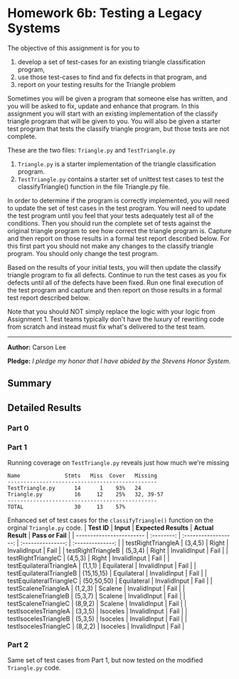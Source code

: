 # Homework 6b: Testing a Legacy Systems
The objective of this assignment is for you to
1.  develop a set of test-cases for an existing triangle classification program,
2.  use those test-cases to find and fix defects in that program, and
3.  report on your testing results for the Triangle problem

Sometimes you will be given a program that someone else has written, and you will be asked to fix, update and enhance that program.   In this assignment you will start with an existing implementation of the classify triangle program that will be given to you.   You will also be given a starter test program that tests the classify triangle program, but those tests are not complete.  

These are the two files:  `Triangle.py` and `TestTriangle.py`
1. `Triangle.py` is a starter implementation of the triangle classification program.
2. `TestTriangle.py` contains a starter set of unittest test cases to test the classifyTriangle() function in the file Triangle.py file.   

In order to determine if the program is correctly implemented, you will need to update the set of test cases in the test program.  You will need to update the test program until you feel that your tests adequately test all of the conditions.   Then you should run the complete set of tests against the original triangle program to see how correct the triangle program is.    Capture and then report on those results in a formal test report described below.   For this first part you should not make any changes to the classify triangle program.  You should only change the test program.

Based on the results of your initial tests, you will then update the classify triangle program to fix all defects.  Continue to run the test cases as you fix defects until all of the defects have been fixed.   Run one final execution of the test program and capture and then report on those results in a formal test report described below.   

Note that you should NOT simply replace the logic with your logic from Assignment 1.  Test teams typically don't have the luxury of rewriting code from scratch and instead must fix what's delivered to the test team.   

---

**Author:** Carson Lee

**Pledge:** *I pledge my honor that I have abided by the Stevens Honor System.*

## Summary


## Detailed Results
### Part 0


### Part 1
Running coverage on `TestTriangle.py` reveals just how much we're missing
```
Name              Stmts   Miss  Cover   Missing
-----------------------------------------------
TestTriangle.py      14      1    93%   24
Triangle.py          16     12    25%   32, 39-57
-----------------------------------------------
TOTAL                30     13    57%
```

Enhanced set of test cases for the `classifyTriangle()` function on the orginal `Triangle.py` code.
| **Test ID**              | **Input**  | **Expected Results** | **Actual Result** | **Pass or Fail** |
| ------------------------ | :--------: | :------------------: | :---------------: | :--------------: |
| testRightTriangleA       | (3,4,5)    | Right                | InvalidInput      | Fail             |
| testRightTriangleB       | (5,3,4)    | Right                | InvalidInput      | Fail             |
| testRightTriangleC       | (4,5,3)    | Right                | InvalidInput      | Fail             |
| testEquilateralTriangleA | (1,1,1)    | Equilateral          | InvalidInput      | Fail             |
| testEquilateralTriangleB | (15,15,15) | Equilateral          | InvalidInput      | Fail             |
| testEquilateralTriangleC | (50,50,50) | Equilateral          | InvalidInput      | Fail             |
| testScaleneTriangleA     | (1,2,3)    | Scalene              | InvalidInput      | Fail             |
| testScaleneTriangleB     | (5,3,7)    | Scalene              | InvalidInput      | Fail             |
| testScaleneTriangleC     | (8,9,2)    | Scalene              | InvalidInput      | Fail             |
| testIsocelesTriangleA    | (3,3,5)    | Isoceles             | InvalidInput      | Fail             |
| testIsocelesTriangleB    | (5,3,5)    | Isoceles             | InvalidInput      | Fail             |
| testIsocelesTriangleC    | (8,2,2)    | Isoceles             | InvalidInput      | Fail             |

### Part 2
Same set of test cases from Part 1, but now tested on the modified `Triangle.py` code.
